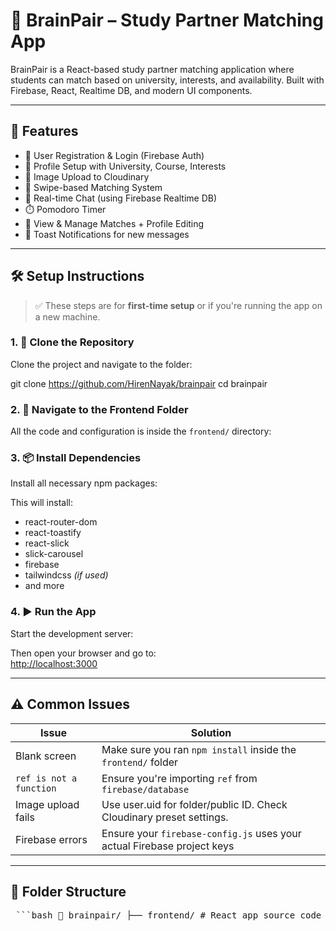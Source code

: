 # 🧠 BrainPair – Study Partner Matching App

BrainPair is a React-based study partner matching application where students can match based on university, interests, and availability. Built with Firebase, React, Realtime DB, and modern UI components.

---

## 🚀 Features

- 🔐 User Registration & Login (Firebase Auth)
- 📄 Profile Setup with University, Course, Interests
- 📸 Image Upload to Cloudinary
- 🔄 Swipe-based Matching System
- 💬 Real-time Chat (using Firebase Realtime DB)
- ⏱️ Pomodoro Timer
- 👥 View & Manage Matches + Profile Editing
- 🔔 Toast Notifications for new messages

---

## 🛠️ Setup Instructions

> ✅ These steps are for **first-time setup** or if you're running the app on a new machine.

### 1. 🔽 Clone the Repository

Clone the project and navigate to the folder:

git clone https://github.com/HirenNayak/brainpair
cd brainpair


### 2. 📁 Navigate to the Frontend Folder

All the code and configuration is inside the `frontend/` directory:


### 3. 📦 Install Dependencies

Install all necessary npm packages:


This will install:

- react-router-dom  
- react-toastify  
- react-slick  
- slick-carousel  
- firebase  
- tailwindcss *(if used)*  
- and more

### 4. ▶️ Run the App

Start the development server:


Then open your browser and go to:  
[http://localhost:3000](http://localhost:3000)

---

## ⚠️ Common Issues

| Issue                    | Solution                                                                 |
|--------------------------|--------------------------------------------------------------------------|
| Blank screen             | Make sure you ran `npm install` inside the `frontend/` folder            |
| `ref is not a function`  | Ensure you're importing `ref` from `firebase/database`                   |
| Image upload fails       | Use user.uid for folder/public ID. Check Cloudinary preset settings.     |
| Firebase errors          | Ensure your `firebase-config.js` uses your actual Firebase project keys  |

---

## 📁 Folder Structure

<pre> ```bash 📁 brainpair/ ├── frontend/ # React app source code │ ├── pages/ # App pages like ChatPage, DashboardPage, etc. │ ├── components/ # Reusable UI components │ ├── firebase/ # Firebase configuration and setup │ ├── App.js # Main route handler │ ├── package.json # All dependencies for the app │ └── README.md # This setup guide ├── .gitignore # Ignored files for Git ``` </pre>